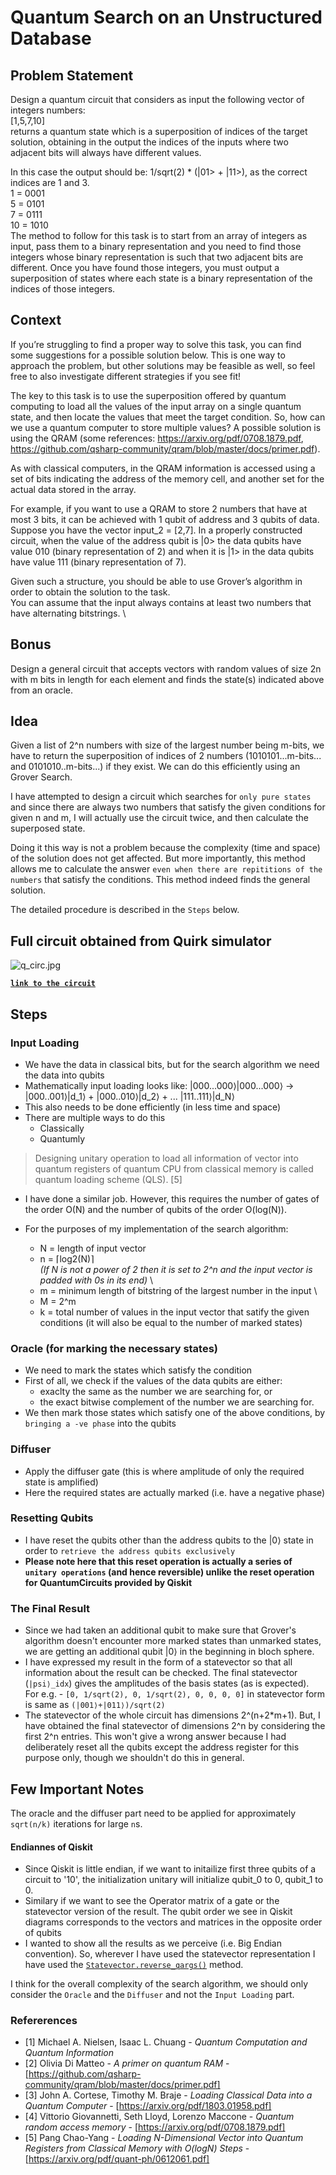 # Quantum Search on an Unstructured Database

## Problem Statement
Design a quantum circuit that considers as input the following vector of integers numbers: \
[1,5,7,10] \
returns a quantum state which is a superposition of indices of the target solution, obtaining in the output the indices of the inputs where two adjacent bits will always have different values.

In this case the output should be: 1/sqrt(2) * (|01> + |11>), as the correct indices are 1 and 3. \
1 = 0001 \
5 = 0101 \
7 = 0111 \
10 = 1010 \
The method to follow for this task is to start from an array of integers as input, pass them to a binary representation and you need to find those integers whose binary representation is such that two adjacent bits are different. Once you have found those integers, you must output a superposition of states where each state is a binary representation of the indices of those integers.

## Context
If you’re struggling to find a proper way to solve this task, you can find some suggestions for a possible solution below. This is one way to approach the problem, but other solutions may be feasible as well, so feel free to also investigate different strategies if you see fit!

The key to this task is to use the superposition offered by quantum computing to load all the values of the input array on a single quantum state, and then locate the values that meet the target condition. So, how can we use a quantum computer to store multiple values? A possible solution is using the QRAM (some references: https://arxiv.org/pdf/0708.1879.pdf, https://github.com/qsharp-community/qram/blob/master/docs/primer.pdf).

As with classical computers, in the QRAM information is accessed using a set of bits indicating the address of the memory cell, and another set for the actual data stored in the array. 

For example, if you want to use a QRAM to store 2 numbers that have at most 3 bits, it can be achieved with 1 qubit of address and 3 qubits of data. \
Suppose you have the vector input_2 = [2,7].
In a properly constructed circuit, when the value of the address qubit is |0> the data qubits have value 010 (binary representation of 2) and when it is |1> in the data qubits have value 111 (binary representation of 7).

Given such a structure, you should be able to use Grover’s algorithm in order to obtain the solution to the task. \
You can assume that the input always contains at least two numbers that have alternating bitstrings. \

## Bonus
Design a general circuit that accepts vectors with random values of size 2n with m bits in length for each element and finds the state(s) indicated above from an oracle.

## Idea
Given a list of 2^n numbers with size of the largest number being m-bits, we have to return the superposition of indices of 2 numbers (1010101...m-bits... and 0101010..m-bits...) if they exist. We can do this efficiently using an Grover Search.

I have attempted to design a circuit which searches for `only pure states` and since there are always two numbers that satisfy the given conditions for given n and m, I will actually use the circuit twice, and then calculate the superposed state.

Doing it this way is not a problem because the complexity (time and space) of the solution does not get affected. But more importantly, this method allows me to calculate the answer `even when there are repititions of the numbers` that satisfy the conditions. This method indeed finds the general solution.

The detailed procedure is described in the `Steps` below.

## Full circuit obtained from Quirk simulator
![q_circ.jpg](https://photos.app.goo.gl/yEEEoUEoHiN46yoW8)

[**`link to the circuit`**](https://algassert.com/quirk#circuit={%22cols%22:[[%22H%22,%22H%22,%22H%22],[%22%E2%97%A6%22,%22%E2%97%A6%22,%22%E2%97%A6%22,1,1,1,%22X%22],[%22%E2%97%A6%22,%22%E2%97%A6%22,%22%E2%80%A2%22,1,%22X%22,1,%22X%22],[%22%E2%97%A6%22,%22%E2%80%A2%22,%22%E2%97%A6%22,1,%22X%22,%22X%22,%22X%22],[%22%E2%97%A6%22,%22%E2%80%A2%22,%22%E2%80%A2%22,%22X%22,1,%22X%22],[1,1,1,%22%E2%80%A2%22,1,1,1,%22X%22],[1,1,1,1,%22%E2%80%A2%22,1,1,1,%22X%22],[1,1,1,1,1,%22%E2%80%A2%22,1,1,1,%22X%22],[1,1,1,1,1,1,%22%E2%80%A2%22,1,1,1,%22X%22],[1,1,1,1,1,1,1,%22%E2%97%A6%22,%22%E2%97%A6%22,%22%E2%97%A6%22,%22%E2%97%A6%22,%22X%22],[1,1,1,1,1,1,1,%22%E2%80%A2%22,%22%E2%80%A2%22,%22%E2%80%A2%22,%22%E2%80%A2%22,%22X%22],[1,1,1,%22%E2%80%A2%22,1,1,1,%22X%22],[1,1,1,1,%22%E2%80%A2%22,1,1,1,%22X%22],[1,1,1,1,1,%22%E2%80%A2%22,1,1,1,%22X%22],[1,1,1,1,1,1,%22%E2%80%A2%22,1,1,1,%22X%22],[%22%E2%97%A6%22,%22%E2%97%A6%22,%22%E2%97%A6%22,1,1,1,%22X%22],[%22%E2%97%A6%22,%22%E2%97%A6%22,%22%E2%80%A2%22,1,%22X%22,1,%22X%22],[%22%E2%97%A6%22,%22%E2%80%A2%22,%22%E2%97%A6%22,1,%22X%22,%22X%22,%22X%22],[%22%E2%97%A6%22,%22%E2%80%A2%22,%22%E2%80%A2%22,%22X%22,1,%22X%22],[%22H%22,%22H%22,%22H%22,1,1,1,1,1,1,1,1,%22H%22],[%22X%22,%22X%22,%22X%22],[%22%E2%80%A2%22,1,%22Z%22],[%22X%22,%22X%22,%22X%22],[%22H%22,%22H%22,%22H%22,1,1,1,1,%22X%22,1,%22X%22,1,%22X%22]],%22init%22:[0,0,0,0,0,0,0,1,0,1,0,%22-%22]})

## Steps
### Input Loading
   - We have the data in classical bits, but for the search algorithm we need the data into qubits
   - Mathematically input loading looks like: |000...000⟩|000...000⟩ -> |000..001⟩|d_1⟩ + |000..010⟩|d_2⟩ + ... |111..111⟩|d_N⟩
   - This also needs to be done efficiently (in less time and space)
   - There are multiple ways to do this
      - Classically
      - Quantumly
   
   > Designing unitary operation to load all information of vector into quantum registers of quantum CPU from classical memory is called quantum loading scheme (QLS). [5]
   - I have done a similar job. However, this requires the number of gates of the order O(N) and the number of qubits of the order O(log(N)).

   - For the purposes of my implementation of the search algorithm:
      - N = length of input vector
      - n = ⌈log2(N)⌉ \
         *(If N is not a power of 2 then it is set to 2^n and the input vector is padded with 0s in its end)* \
      - m = minimum length of bitstring of the largest number in the input \
      - M = 2^m
      - k = total number of values in the input vector that satify the given conditions (it will also be equal to the number of marked states)
   
### Oracle (for marking the necessary states)
   - We need to mark the states which satisfy the condition
   - First of all, we check if the values of the data qubits are either:
      - exaclty the same as the number we are searching for, or
      - the exact bitwise complement of the number we are searching for.
   - We then mark those states which satisfy one of the above conditions, by `bringing a -ve phase` into the qubits
   
### Diffuser
   - Apply the diffuser gate (this is where amplitude of only the required state is amplified)
   - Here the required states are actually marked (i.e. have a negative phase)

### Resetting Qubits
   - I have reset the qubits other than the address qubits to the |0⟩ state in order to `retrieve the address qubits exclusively`
   - **Please note here that this reset operation is actually a series of `unitary operations` (and hence reversible) unlike the reset operation for QuantumCircuits provided by Qiskit**

### The Final Result
   - Since we had taken an additional qubit to make sure that Grover's algorithm doesn't encounter more marked states than unmarked states, we are getting an additional qubit |0⟩ in the beginning in bloch sphere.
   - I have expressed my result in the form of a statevector so that all information about the result can be checked. The final statevector (`|psi⟩_idx`) gives the amplitudes of the basis states (as is expected). \
   For e.g. - `[0, 1/sqrt(2), 0, 1/sqrt(2), 0, 0, 0, 0]` in statevector form is same as `(|001⟩+|011⟩)/sqrt(2)`
   - The statevector of the whole circuit has dimensions 2^(n+2*m+1). But, I have obtained the final statevector of dimensions 2^n by considering the first 2^n entries. This won't give a wrong answer because I had deliberately reset all the qubits except the address register for this purpose only, though we shouldn't do this in general.

## Few Important Notes
   The oracle and the diffuser part need to be applied for approximately `sqrt(n/k)` iterations for large `n`s.
   
   #### Endiannes of Qiskit
   - Since Qiskit is little endian, if we want to initailize first three qubits of a circuit to '10', the initialization unitary will initialize qubit_0 to 0, qubit_1 to 0.
   - Similary if we want to see the Operator matrix of a gate or the statevector version of the result. The qubit order we see in Qiskit diagrams corresponds to the vectors and matrices in the opposite order of qubits
   - I wanted to show all the results as we perceive (i.e. Big Endian convention). So, wherever I have used the statevector representation I have used the [`Statevector.reverse_qargs()`](https://qiskit.org/documentation/stubs/qiskit.quantum_info.Statevector.reverse_qargs.html#qiskit-quantum-info-statevector-reverse-qargs) method.
   
   I think for the overall complexity of the search algorithm, we should only consider the `Oracle` and the `Diffuser` and not the `Input Loading` part.

### Refererences
   - [1] Michael A. Nielsen, Isaac L. Chuang - *Quantum Computation and Quantum Information*
   - [2] Olivia Di Matteo - *A primer on quantum RAM* - [https://github.com/qsharp-community/qram/blob/master/docs/primer.pdf]
   - [3] John A. Cortese, Timothy M. Braje - *Loading Classical Data into a Quantum Computer* - [https://arxiv.org/pdf/1803.01958.pdf]
   - [4] Vittorio Giovannetti, Seth Lloyd, Lorenzo Maccone - *Quantum random access memory* - [https://arxiv.org/pdf/0708.1879.pdf]
   - [5] Pang Chao-Yang - *Loading N-Dimensional Vector into Quantum Registers from Classical Memory with O(logN) Steps* - [https://arxiv.org/pdf/quant-ph/0612061.pdf]